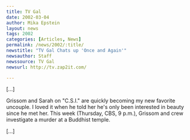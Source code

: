 ```yaml
---
title: TV Gal
date: 2002-03-04
author: Mika Epstein
layout: news
tags: 2002
categories: [Articles, News]
permalink: /news/2002/:title/
newstitle: "TV Gal Chats up 'Once and Again'"
newsauthor: Staff  
newssource: TV Gal  
newsurl: http://tv.zap2it.com/  

---
```


[...]

Grissom and Sarah on "C.S.I." are quickly becoming my new favorite uncouple. I loved it when he told her he's only been interested in beauty since he met her. This week (Thursday, CBS, 9 p.m.), Grissom and crew investigate a murder at a Buddhist temple.

[...]

